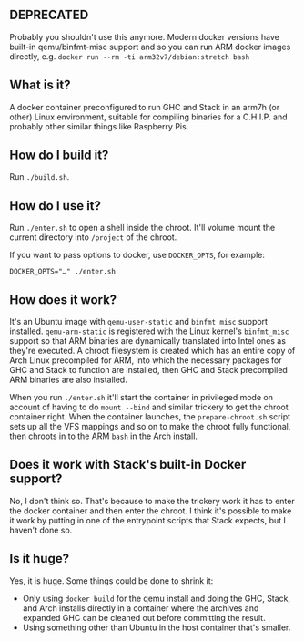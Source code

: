 ## DEPRECATED

Probably you shouldn't use this anymore. Modern docker versions have built-in qemu/binfmt-misc support and so you can run ARM docker images directly, e.g. `docker run --rm -ti arm32v7/debian:stretch bash`

## What is it?

A docker container preconfigured to run GHC and Stack in an arm7h (or other) Linux environment, suitable for compiling binaries for a C.H.I.P. and probably other similar things like Raspberry Pis.

## How do I build it?

Run `./build.sh`.

## How do I use it?

Run `./enter.sh` to open a shell inside the chroot. It'll volume mount the current directory into `/project` of the chroot.

If you want to pass options to docker, use `DOCKER_OPTS`, for example:

```
DOCKER_OPTS="…" ./enter.sh
```

## How does it work?

It's an Ubuntu image with `qemu-user-static` and `binfmt_misc` support installed. `qemu-arm-static` is registered with the Linux kernel's `binfmt_misc` support so that ARM binaries are dynamically translated into Intel ones as they're executed. A chroot filesystem is created which has an entire copy of Arch Linux precompiled for ARM, into which the necessary packages for GHC and Stack to function are installed, then GHC and Stack precompiled ARM binaries are also installed.

When you run `./enter.sh` it'll start the container in privileged mode on account of having to do `mount --bind` and similar trickery to get the chroot container right. When the container launches, the `prepare-chroot.sh` script sets up all the VFS mappings and so on to make the chroot fully functional, then chroots in to the ARM `bash` in the Arch install.

## Does it work with Stack's built-in Docker support?

No, I don't think so. That's because to make the trickery work it has to enter the docker container and then enter the chroot. I think it's possible to make it work by putting in one of the entrypoint scripts that Stack expects, but I haven't done so.

## Is it huge?

Yes, it is huge. Some things could be done to shrink it:

* Only using `docker build` for the qemu install and doing the GHC, Stack, and Arch installs directly in a container where the archives and expanded GHC can be cleaned out before committing the result.
* Using something other than Ubuntu in the host container that's smaller.
